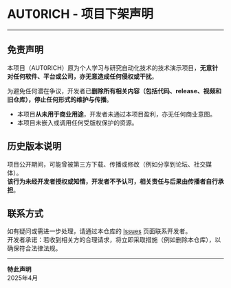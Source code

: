 # AUT0RICH - 项目下架声明

---

## 免责声明

本项目（AUT0RICH）原为个人学习与研究自动化技术的技术演示项目，**无意针对任何软件、平台或公司，亦无意造成任何侵权或干扰**。

为避免任何潜在争议，开发者已**删除所有相关内容（包括代码、release、视频和旧仓库），停止任何形式的维护与传播**。

- 本项目**从未用于商业用途**，开发者未通过本项目盈利，亦无任何商业意图。  
- 本项目未嵌入或调用任何受版权保护的资源。

## 历史版本说明

项目公开期间，可能曾被第三方下载、传播或修改（例如分享到论坛、社交媒体）。  
**该行为未经开发者授权或知情，开发者不予认可，相关责任与后果由传播者自行承担**。

## 联系方式

如有疑问或需进一步处理，请通过本仓库的 [Issues](https://github.com/BDaway/AUT0RICH/issues) 页面联系开发者。  
开发者承诺：若收到相关方的合理请求，将立即采取措施（例如删除本仓库），以确保符合法律法规。

---

**特此声明**  
2025年4月
